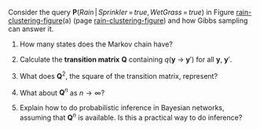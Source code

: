 

Consider the query
${\textbf{P}}({Rain}{{\,|\,}}{Sprinkler}{{\,=\,}}{true},{WetGrass}{{\,=\,}}{true})$
in Figure <a class="insideBookFigRef" id="insidebookfigref" target="_blank" href="https://aimacode.github.io/aima-exercises/figures/rain-clustering-figure.png">rain-clustering-figure</a>(a)
(page <a class="pageRef" id="pageref" title="" href="#">rain-clustering-figure</a>) and how Gibbs sampling can answer it.<br>

1.  How many states does the Markov chain have?<br>

2.  Calculate the <b>transition matrix</b>
    ${\textbf{Q}}$ containing
    $q({\textbf{y}}$ $\rightarrow$ ${\textbf{y}}')$
    for all ${\textbf{y}}$, ${\textbf{y}}'$.<br>

3.  What does ${\textbf{ Q}}^2$, the square of the
    transition matrix, represent?<br>

4.  What about ${\textbf{Q}}^n$ as $n\to \infty$?<br>

5.  Explain how to do probabilistic inference in Bayesian networks,
    assuming that ${\textbf{Q}}^n$ is available. Is this a
    practical way to do inference?
